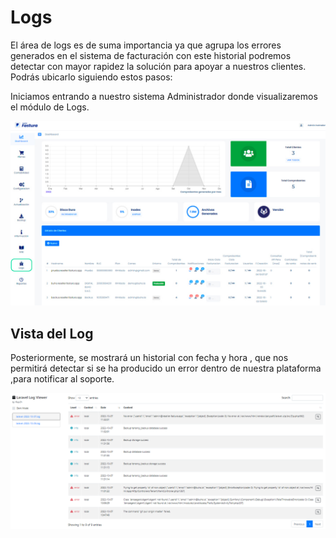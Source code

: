 # Logs

El área de logs es de suma importancia ya que agrupa los errores generados en el sistema de facturación con este historial podremos detectar con mayor rapidez la solución para apoyar a nuestros clientes.
Podrás ubicarlo siguiendo estos pasos:

Iniciamos entrando a nuestro sistema Administrador donde visualizaremos el módulo de Logs.

![Alt text](img/1_log.jpg)

## Vista del Log

Posteriormente, se mostrará un historial con fecha y hora , que nos permitirá detectar si se ha producido un error dentro de nuestra plataforma ,para notificar al soporte.

![Alt text](img/2_log.png)
